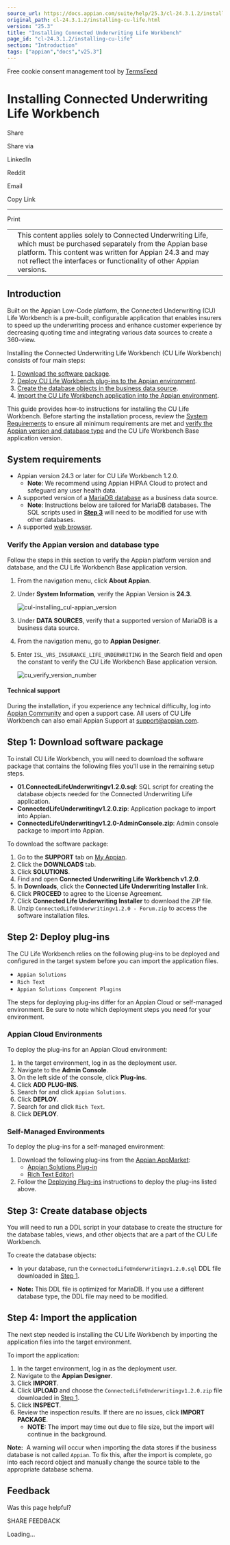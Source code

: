 ```yaml
---
source_url: https://docs.appian.com/suite/help/25.3/cl-24.3.1.2/installing-cu-life.html
original_path: cl-24.3.1.2/installing-cu-life.html
version: "25.3"
title: "Installing Connected Underwriting Life Workbench"
page_id: "cl-24.3.1.2/installing-cu-life"
section: "Introduction"
tags: ["appian","docs","v25.3"]
---
```



Free cookie consent management tool by [TermsFeed](https://www.termsfeed.com/)

# Installing Connected Underwriting Life Workbench

Share

Share via

LinkedIn

Reddit

Email

Copy Link

* * *

Print

<table><tbody><tr><td><i class="fa fa-check-square-o" aria-hidden="true"></i></td><td>This content applies solely to Connected Underwriting Life, which must be purchased separately from the Appian base platform. This content was written for Appian 24.3 and may not reflect the interfaces or functionality of other Appian versions.</td></tr></tbody></table>

## Introduction

Built on the Appian Low-Code platform, the Connected Underwriting (CU) Life Workbench is a pre-built, configurable application that enables insurers to speed up the underwriting process and enhance customer experience by decreasing quoting time and integrating various data sources to create a 360-view.

Installing the Connected Underwriting Life Workbench (CU Life Workbench) consists of four main steps:

1.  [Download the software package](#step-1-download-software-package).
2.  [Deploy CU Life Workbench plug-ins to the Appian environment](#step-2-deploy-plug-ins).
3.  [Create the database objects in the business data source](#step-3-create-database-objects).
4.  [Import the CU Life Workbench application into the Appian environment](#step-4-import-the-application).

This guide provides how-to instructions for installing the CU Life Workbench. Before starting the installation process, review the [System Requirements](#system-requirements) to ensure all minimum requirements are met and [verify the Appian version and database type](#verify-the-appian-version-and-database-type) and the CU Life Workbench Base application version.

## System requirements

-   Appian version 24.3 or later for CU Life Workbench 1.2.0.
    -   **Note**: We recommend using Appian HIPAA Cloud to protect and safeguard any user health data.
-   A supported version of a [MariaDB database](../System_Requirements.html#databases) as a business data source.
    -   **Note**: Instructions below are tailored for MariaDB databases. The SQL scripts used in **[Step 3](#step-3-create-database-objects)** will need to be modified for use with other databases.
-   A supported [web browser](../System_Requirements.html#web-browsers).

### Verify the Appian version and database type

Follow the steps in this section to verify the Appian platform version and database, and the CU Life Workbench Base application version.

1.  From the navigation menu, click **About Appian**.
2.  Under **System Information**, verify the Appian Version is **24.3**.

    ![cul-installing_cul-appian_version](images/cul-installing_cul-appian_version.png)

3.  Under **DATA SOURCES**, verify that a supported version of MariaDB is a business data source.
4.  From the navigation menu, go to **Appian Designer**.
5.  Enter `ISL_VRS_INSURANCE_LIFE_UNDERWRITING` in the Search field and open the constant to verify the CU Life Workbench Base application version.

    ![cu_verify_version_number](images/cu_verify_version_number.png)

#### Technical support

During the installation, if you experience any technical difficulty, log into [Appian Community](https://community.appian.com) and open a support case. All users of CU Life Workbench can also email Appian Support at support@appian.com.

## Step 1: Download software package

To install CU Life Workbench, you will need to download the software package that contains the following files you'll use in the remaining setup steps.

-   **01.ConnectedLifeUnderwritingv1.2.0.sql**: SQL script for creating the database objects needed for the Connected Underwriting Life application.
-   **ConnectedLifeUnderwritingv1.2.0.zip**: Application package to import into Appian.
-   **ConnectedLifeUnderwritingv1.2.0-AdminConsole.zip**: Admin console package to import into Appian.

To download the software package:

1.  Go to the **SUPPORT** tab on [My Appian](https://forum.appian.com/suite/sites/myappian/page/support).
2.  Click the **DOWNLOADS** tab.
3.  Click **SOLUTIONS**.
4.  Find and open **Connected Underwriting Life Workbench v1.2.0**.
5.  In **Downloads**, click the **Connected Life Underwriting Installer** link.
6.  Click **PROCEED** to agree to the License Agreement.
7.  Click **Connected Life Underwriting Installer** to download the ZIP file.
8.  Unzip `ConnectedLifeUnderwritingv1.2.0 - Forum.zip` to access the software installation files.

## Step 2: Deploy plug-ins

The CU Life Workbench relies on the following plug-ins to be deployed and configured in the target system before you can import the application files.

-   `Appian Solutions`
-   `Rich Text`
-   `Appian Solutions Component Plugins`

The steps for deploying plug-ins differ for an Appian Cloud or self-managed environment. Be sure to note which deployment steps you need for your environment.

### Appian Cloud Environments

To deploy the plug-ins for an Appian Cloud environment:

1.  In the target environment, log in as the deployment user.
2.  Navigate to the **Admin Console**.
3.  On the left side of the console, click **Plug-ins**.
4.  Click **ADD PLUG-INS**.
5.  Search for and click `Appian Solutions`.
6.  Click **DEPLOY**.
7.  Search for and click `Rich Text`.
8.  Click **DEPLOY**.

### Self-Managed Environments

To deploy the plug-ins for a self-managed environment:

1.  Download the following plug-ins from the [Appian AppMarket](https://community.appian.com/b/appmarket):
    -   [Appian Solutions Plug-in](https://community.appian.com/b/appmarket/posts/appian-solutions-plug-in)
    -   [Rich Text Editor)](https://community.appian.com/b/appmarket/posts/rich-text-editor)
2.  Follow the [Deploying Plug-ins](../Appian_Plug-ins.html#deploying-plug-ins) instructions to deploy the plug-ins listed above.

## Step 3: Create database objects

You will need to run a DDL script in your database to create the structure for the database tables, views, and other objects that are a part of the CU Life Workbench.

To create the database objects:

-   In your database, run the `ConnectedLifeUnderwritingv1.2.0.sql` DDL file downloaded in [Step 1](#step-1-download-software-package).

-   **Note:** This DDL file is optimized for MariaDB. If you use a different database type, the DDL file may need to be modified.

## Step 4: Import the application

The next step needed is installing the CU Life Workbench by importing the application files into the target environment.

To import the application:

1.  In the target environment, log in as the deployment user.
2.  Navigate to the **Appian Designer**.
3.  Click **IMPORT**.
4.  Click **UPLOAD** and choose the `ConnectedLifeUnderwritingv1.2.0.zip` file downloaded in [Step 1](#step-1-download-software-package).
5.  Click **INSPECT**.
6.  Review the inspection results. If there are no issues, click **IMPORT PACKAGE**.
    -   **NOTE:** The import may time out due to file size, but the import will continue in the background.

**Note:**  A warning will occur when importing the data stores if the business database is not called `Appian`. To fix this, after the import is complete, go into each record object and manually change the source table to the appropriate database schema.

## Feedback

Was this page helpful?

SHARE FEEDBACK

Loading...